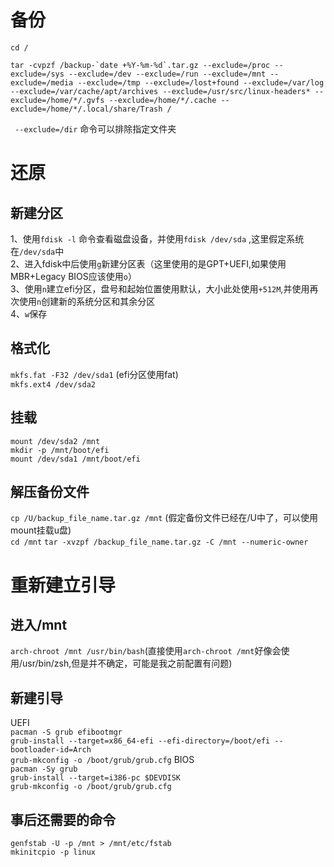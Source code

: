 # 备份

`` cd / ``  
  
``
tar -cvpzf /backup-`date +%Y-%m-%d`.tar.gz --exclude=/proc --exclude=/sys --exclude=/dev --exclude=/run --exclude=/mnt --exclude=/media --exclude=/tmp --exclude=/lost+found --exclude=/var/log --exclude=/var/cache/apt/archives --exclude=/usr/src/linux-headers* --exclude=/home/*/.gvfs --exclude=/home/*/.cache --exclude=/home/*/.local/share/Trash /
``   
  
``  --exclude=/dir `` 命令可以排除指定文件夹

# 还原
## 新建分区  
1、使用``fdisk -l`` 命令查看磁盘设备，并使用``fdisk /dev/sda`` ,这里假定系统在``/dev/sda``中  
2、进入fdisk中后使用``g``新建分区表（这里使用的是GPT+UEFI,如果使用MBR+Legacy BIOS应该使用``o``）  
3、使用``n``建立efi分区，盘号和起始位置使用默认，大小此处使用``+512M``,并使用再次使用``n``创建新的系统分区和其余分区    
4、``w``保存   
## 格式化
``mkfs.fat -F32 /dev/sda1`` (efi分区使用fat)  
``mkfs.ext4 /dev/sda2``

## 挂载
``mount /dev/sda2 /mnt``  
``mkdir -p /mnt/boot/efi``  
``mount /dev/sda1 /mnt/boot/efi``  

## 解压备份文件
``cp /U/backup_file_name.tar.gz /mnt``  (假定备份文件已经在/U中了，可以使用mount挂载u盘)  
``cd /mnt``
``tar -xvzpf /backup_file_name.tar.gz -C /mnt --numeric-owner`` 

# 重新建立引导
## 进入/mnt
``arch-chroot /mnt /usr/bin/bash``(直接使用``arch-chroot /mnt``好像会使用/usr/bin/zsh,但是并不确定，可能是我之前配置有问题)  
## 新建引导
UEFI  
``pacman -S grub efibootmgr``  
``grub-install --target=x86_64-efi --efi-directory=/boot/efi --bootloader-id=Arch``  
``grub-mkconfig -o /boot/grub/grub.cfg`` 
BIOS  
``pacman -Sy grub``  
``grub-install --target=i386-pc $DEVDISK``  
``grub-mkconfig -o /boot/grub/grub.cfg``  

## 事后还需要的命令
``genfstab -U -p /mnt > /mnt/etc/fstab``  
``mkinitcpio -p linux``